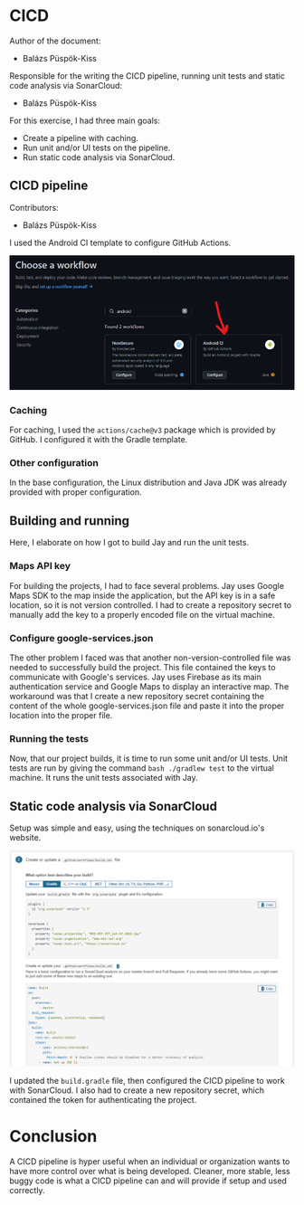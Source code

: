 # CICD

Author of the document:

- Balázs Püspök-Kiss

Responsible for the writing the CICD pipeline, running unit tests and static code analysis via SonarCloud: 

- Balázs Püspök-Kiss

For this exercise, I had three main goals:

- Create a pipeline with caching.
- Run unit and/or UI tests on the pipeline.
- Run static code analysis via SonarCloud.

## CICD pipeline

Contributors:

- Balázs Püspök-Kiss

I used the Android CI template to configure
GitHub Actions.

<img src="assets/Android CI template.png" alt="Android CI template for configuring GitHub Actions">

### Caching

For caching, I used the ```actions/cache@v3```
package which is provided by GitHub. I configured
it with the Gradle template.

### Other configuration

In the base configuration, the Linux distribution
and Java JDK was already provided with proper
configuration.

## Building and running

Here, I elaborate on how I got to build Jay and
run the unit tests.

### Maps API key

For building the projects, I had to face several
problems. Jay uses Google Maps SDK to the map
inside the application, but the API key is
in a safe location, so it is not version
controlled. I had to create a repository secret
to manually add the key to a properly encoded
file on the virtual machine.

### Configure google-services.json

The other problem I faced was that another
non-version-controlled file was needed to
successfully build the project. This file
contained the keys to communicate with Google's
services. Jay uses Firebase as its main
authentication service and Google Maps to
display an interactive map. The workaround
was that I create a new repository secret
containing the content of the whole 
google-services.json file and paste it into
the proper location into the proper file.

### Running the tests

Now, that our project builds, it is time to run
some unit and/or UI tests. Unit tests are run
by giving the command ```bash ./gradlew test```
to the virtual machine. It runs the unit tests
associated with Jay.

## Static code analysis via SonarCloud

Setup was simple and easy, using the techniques
on sonarcloud.io's website.

<img src="assets/SonarCloud setup.png" alt="SonarCloud setup page contains all the information you need to setup your project">

I updated the ```build.gradle``` file, then
configured the CICD pipeline to work with
SonarCloud. I also had to create a new
repository secret, which contained the
token for authenticating the project.

# Conclusion

A CICD pipeline is hyper useful when an
individual or organization wants to have more
control over what is being developed. Cleaner,
more stable, less buggy code is what a CICD
pipeline can and will provide if setup and used
correctly.
